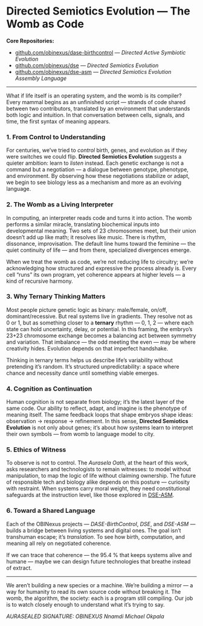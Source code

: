 # Directed Semiotics Evolution — The Womb as Code

**Core Repositories:**

* [github.com/obinexus/dase-birthcontrol](https://github.com/obinexus/dase-birthcontrol) — *Directed Active Symbiotic Evolution*
* [github.com/obinexus/dse](https://github.com/obinexus/dse) — *Directed Semiotics Evolution*
* [github.com/obinexus/dse-asm](https://github.com/obinexus/dse-asm) — *Directed Semiotics Evolution Assembly Language*

---

What if life itself is an operating system, and the womb is its compiler?
Every mammal begins as an unfinished script — strands of code shared between two contributors, translated by an environment that understands both logic and intuition. In that conversation between cells, signals, and time, the first syntax of meaning appears.

### 1. From Control to Understanding

For centuries, we’ve tried to *control* birth, genes, and evolution as if they were switches we could flip. **Directed Semiotics Evolution** suggests a quieter ambition: learn to *listen* instead. Each genetic exchange is not a command but a negotiation — a dialogue between genotype, phenotype, and environment. By observing how these negotiations stabilize or adapt, we begin to see biology less as a mechanism and more as an evolving language.

### 2. The Womb as a Living Interpreter

In computing, an interpreter reads code and turns it into action. The womb performs a similar miracle, translating biochemical inputs into developmental meaning. Two sets of 23 chromosomes meet, but their union doesn’t add up like math; it resolves like music. There is rhythm, dissonance, improvisation. The default line hums toward the feminine — the quiet continuity of life — and from there, specialized divergences emerge.

When we treat the womb as code, we’re not reducing life to circuitry; we’re acknowledging how structured and expressive the process already is. Every cell “runs” its own program, yet coherence appears at higher levels — a kind of recursive harmony.

### 3. Why Ternary Thinking Matters

Most people picture genetic logic as binary: male/female, on/off, dominant/recessive. But real systems live in gradients. They resolve not as 0 or 1, but as something closer to a **ternary** rhythm — 0, 1, 2 — where each state can hold uncertainty, delay, or potential.
In this framing, the embryo’s 23+23 chromosome exchange becomes a balancing act between symmetry and variation. That imbalance — the odd meeting the even — may be where creativity hides. Evolution depends on that imperfect handshake.

Thinking in ternary terms helps us describe life’s variability without pretending it’s random. It’s structured unpredictability: a space where chance and necessity dance until something viable emerges.

### 4. Cognition as Continuation

Human cognition is not separate from biology; it’s the latest layer of the same code. Our ability to reflect, adapt, and imagine is the phenotype of meaning itself. The same feedback loops that shape embryos shape ideas: observation → response → refinement. In this sense, **Directed Semiotics Evolution** is not only about genes; it’s about how systems learn to interpret their own symbols — from womb to language model to city.

### 5. Ethics of Witness

To observe is not to control. The *Aurasela Oath*, at the heart of this work, asks researchers and technologists to remain witnesses: to model without manipulation, to map the logic of life without claiming ownership. The future of responsible tech and biology alike depends on this posture — curiosity with restraint. When systems carry moral weight, they need constitutional safeguards at the instruction level, like those explored in [DSE-ASM](https://github.com/obinexus/dse-asm).

### 6. Toward a Shared Language

Each of the OBINexus projects — *DASE-BirthControl*, *DSE*, and *DSE-ASM* — builds a bridge between living systems and digital ones. The goal isn’t transhuman escape; it’s *translation*. To see how birth, computation, and meaning all rely on negotiated coherence.

If we can trace that coherence — the 95.4 % that keeps systems alive and humane — maybe we can design future technologies that breathe instead of extract.

---

We aren’t building a new species or a machine. We’re building a mirror — a way for humanity to read its own source code without breaking it. The womb, the algorithm, the society: each is a program still compiling. Our job is to watch closely enough to understand what it’s trying to say.

*AURASEALED SIGNATURE: OBINEXUS Nnamdi Michael Okpala*

